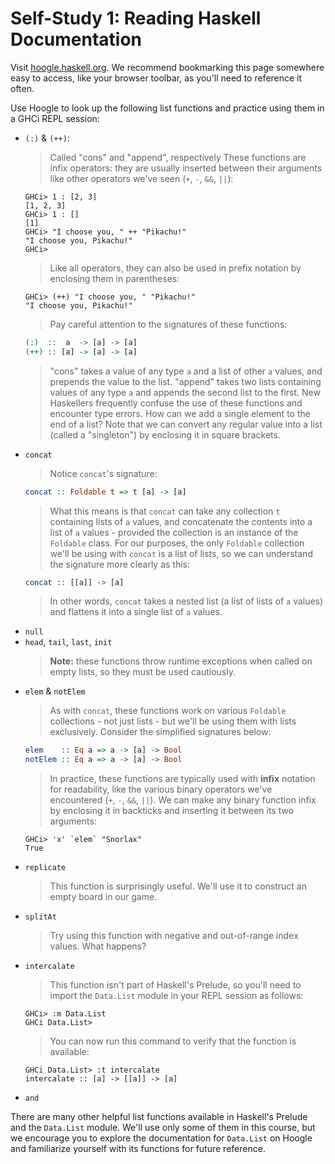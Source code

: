 # **Self-Study 1: Reading Haskell Documentation**

Visit [hoogle.haskell.org](https://hoogle.haskell.org). We recommend bookmarking this page somewhere easy to access, like your browser toolbar, as you'll need to reference it often.

Use Hoogle to look up the following list functions and practice using them in a GHCi REPL session:

* `(:)` & `(++)`:
  >Called "cons" and "append", respectively
  >These functions are infix operators: they are usually inserted between their arguments like other operators we've seen (`+`, `-`, `&&`, `||`):
  ```shell
  GHCi> 1 : [2, 3]
  [1, 2, 3]
  GHCi> 1 : []
  [1]
  GHCi> "I choose you, " ++ "Pikachu!"
  "I choose you, Pikachu!"
  GHCi>
  ```
  >Like all operators, they can also be used in prefix notation by enclosing them in parentheses:
  ```shell
  GHCi> (++) "I choose you, " "Pikachu!"
  "I choose you, Pikachu!"
  ```
  >Pay careful attention to the signatures of these functions:
  ```haskell
  (:)  ::  a  -> [a] -> [a]
  (++) :: [a] -> [a] -> [a]
  ```
  >"cons" takes a value of any type `a` and a list of other `a` values, and prepends the value to the list.
  >"append" takes two lists containing values of any type `a` and appends the second list to the first.
  >New Haskellers frequently confuse the use of these functions and encounter type errors. How can we add a single element to the end of a list? Note that we can convert any regular value into a list (called a "singleton") by enclosing it in square brackets.
* `concat`
  >Notice `concat`'s signature:
  ```haskell
  concat :: Foldable t => t [a] -> [a]
  ```
  >What this means is that `concat` can take any collection `t` containing lists of `a` values, and concatenate the contents into a list of `a` values - provided the collection is an instance of the `Foldable` class.
  >For our purposes, the only `Foldable` collection we'll be using with `concat` is a list of lists, so we can understand the signature more clearly as this:
  ```haskell
  concat :: [[a]] -> [a]
  ```
  >In other words, `concat` takes a nested list (a list of lists of `a` values) and flattens it into a single list of `a` values.
* `null`
* `head`, `tail`, `last`, `init`
  >**Note:** these functions throw runtime exceptions when called on empty lists, so they must be used cautiously.
* `elem` & `notElem`
  >As with `concat`, these functions work on various `Foldable` collections - not just lists - but we'll be using them with lists exclusively. Consider the simplified signatures below:
  ```haskell
  elem    :: Eq a => a -> [a] -> Bool
  notElem :: Eq a => a -> [a] -> Bool
  ```
  >In practice, these functions are typically used with **infix** notation for readability, like the various binary operators we've encountered (`+`, `-`, `&&`, `||`). We can make any binary function infix by enclosing it in backticks and inserting it between its two arguments:
  ```shell
  GHCi> 'x' `elem` "Snorlax"
  True
  ```
* `replicate`
  >This function is surprisingly useful. We'll use it to construct an empty board in our game.
* `splitAt`
  >Try using this function with negative and out-of-range index values. What happens?
* `intercalate`
  >This function isn't part of Haskell's Prelude, so you'll need to import the `Data.List` module in your REPL session as follows:
    ```shell
    GHCi> :m Data.List
    GHCi Data.List>
    ```
  >You can now run this command to verify that the function is available:
    ```shell
    GHCi Data.List> :t intercalate
    intercalate :: [a] -> [[a]] -> [a]
    ```
* `and`

There are many other helpful list functions available in Haskell's Prelude and the `Data.List` module. We'll use only some of them in this course, but we encourage you to explore the documentation for `Data.List` on Hoogle and familiarize yourself with its functions for future reference.